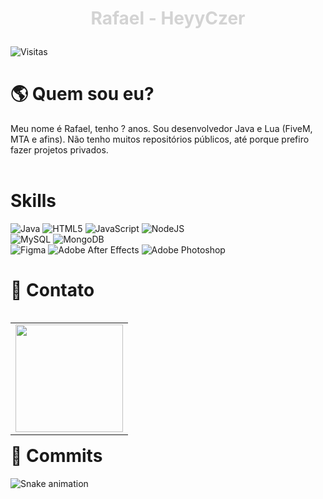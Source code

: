 <h1 align="center"><p style="color:lightgrey">Rafael - HeyyCzer</p></h1>
<img src="https://komarev.com/ghpvc/?username=HeyyCzer&color=lightgrey&label=Visitas" alt="Visitas">

<h1> 🌎 Quem sou eu? </h1>

Meu nome é Rafael, tenho ? anos. Sou desenvolvedor Java e Lua (FiveM, MTA e afins). Não tenho muitos repositórios públicos, até porque prefiro fazer projetos privados.
<br> <br/>

<h1> Skills </h1>

![Java](https://img.shields.io/badge/Java-ED8B00?style=for-the-badge&logo=java&logoColor=white)
![HTML5](https://img.shields.io/badge/HTML5-E34F26?style=for-the-badge&logo=html5&logoColor=white)
![JavaScript](https://img.shields.io/badge/javascript-%23323330.svg?style=for-the-badge&logo=javascript&logoColor=%23F7DF1E)
![NodeJS](https://img.shields.io/badge/node.js-6DA55F?style=for-the-badge&logo=node.js&logoColor=white)
<br/>
![MySQL](https://img.shields.io/badge/mysql-%2300f.svg?style=for-the-badge&logo=mysql&logoColor=white)
![MongoDB](https://img.shields.io/badge/MongoDB-%234ea94b.svg?style=for-the-badge&logo=mongodb&logoColor=white)
<br/>
![Figma](https://img.shields.io/badge/figma-%23F24E1E.svg?style=for-the-badge&logo=figma&logoColor=white)
![Adobe After Effects](https://img.shields.io/badge/Adobe%20after%20affects-CF96FD?style=for-the-badge&logo=Adobe%20after%20effects&logoColor=393665)
![Adobe Photoshop](https://img.shields.io/badge/adobephotoshop-%2331A8FF.svg?style=for-the-badge&logo=adobephotoshop&logoColor=white)

<h1> 👦 Contato </h1> 

<table align='right'>
  <row>
    <td>
      <img id="tableStats" height='172' src='https://github-readme-stats.vercel.app/api?username=HeyyCzer&show_icons=true&theme=dark'>
    </td>
  </row>
</table>
  
<h1> 🎫 Commits </h1>

![Snake animation](https://github.com/HeyyCzer/HeyyCzer/blob/output/github-contribution-grid-snake.svg)
